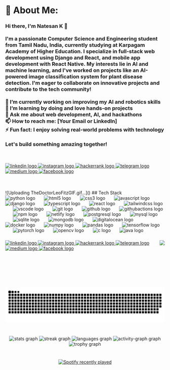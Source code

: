 # 💫 About Me:
### Hi there, I'm Natesan K 👋<br><br>I'm a passionate Computer Science and Engineering student from Tamil Nadu, India, currently studying at Karpagam Academy of Higher Education. I specialize in full-stack web development using Django and React, and mobile app development with React Native. My interests lie in AI and machine learning, and I've worked on projects like an AI-powered image classification system for plant disease detection. I'm eager to collaborate on innovative projects and contribute to the tech community!<br><br>🔭 I’m currently working on improving my AI and robotics skills  <br>🌱 I’m learning by doing and love hands-on projects  <br>💬 Ask me about web development, AI, and hackathons  <br>📫 How to reach me: [Your Email or LinkedIn]  <br>⚡ Fun fact: I enjoy solving real-world problems with technology<br><br>Let's build something amazing together!<br>
<br>
<br>
<div align="left">
  <a href="https://www.linkedin.com/in/titannatesan/" target="_blank">
    <img src="https://img.shields.io/static/v1?message=LinkedIn&logo=linkedin&label=&color=0077B5&logoColor=white&labelColor=&style=for-the-badge" height="40" alt="linkedin logo"  />
  </a>
  <a href="https://www.instagram.com/titan_natesan/" target="_blank">
    <img src="https://img.shields.io/static/v1?message=Insta&logo=instagram&label=&color=E4405F&logoColor=white&labelColor=&style=for-the-badge" height="40" alt="instagram logo"  />
  </a>
  <a href="https://www.hackerrank.com/profile/titannatesan" target="_blank">
    <img src="https://img.shields.io/static/v1?message=HackerRank&logo=hackerrank&label=&color=2EC866&logoColor=white&labelColor=&style=for-the-badge" height="40" alt="hackerrank logo"  />
  </a>
  <a href="http://t.me/TitanNatesan" target="_blank">
    <img src="https://img.shields.io/static/v1?message=Telegram&logo=telegram&label=&color=2CA5E0&logoColor=white&labelColor=&style=for-the-badge" height="40" alt="telegram logo"  />
  </a>
  <a href="https://medium.com/@titannatesan" target="_blank">
    <img src="https://img.shields.io/static/v1?message=Medium&logo=medium&label=&color=12100E&logoColor=white&labelColor=&style=for-the-badge" height="40" alt="medium logo"  />
  </a>
  <a href="https://www.facebook.com/TitanNatesan" target="_blank">
    <img src="https://img.shields.io/static/v1?message=FB&logo=facebook&label=&color=1877F2&logoColor=white&labelColor=&style=for-the-badge" height="40" alt="facebook logo"  />
  </a>
</div>
<br>
<br>
<br>
![Uploading TheDoctorLeoFitzGIF.gif…]()
## Tech Stack 
<div align="left">
  <img src="https://cdn.jsdelivr.net/gh/devicons/devicon/icons/python/python-original.svg" height="50" alt="python logo"  />
  <img width="20" />
  <img src="https://cdn.jsdelivr.net/gh/devicons/devicon/icons/html5/html5-original.svg" height="50" alt="html5 logo"  />
  <img width="20" />
  <img src="https://cdn.jsdelivr.net/gh/devicons/devicon/icons/css3/css3-original.svg" height="50" alt="css3 logo"  />
  <img width="20" />
  <img src="https://cdn.jsdelivr.net/gh/devicons/devicon/icons/javascript/javascript-original.svg" height="50" alt="javascript logo"  />
  <img width="20" />
  <img src="https://skillicons.dev/icons?i=django" height="50" alt="django logo"  />
  <img width="20" />
  <img src="https://cdn.jsdelivr.net/gh/devicons/devicon/icons/typescript/typescript-original.svg" height="50" alt="typescript logo"  />
  <img width="20" />
  <img src="https://cdn.simpleicons.org/react/61DAFB" height="50" alt="react logo"  />
  <img width="20" />
  <img src="https://cdn.simpleicons.org/tailwindcss/06B6D4" height="50" alt="tailwindcss logo"  />
  <img width="20" />
  <img src="https://cdn.jsdelivr.net/gh/devicons/devicon/icons/vscode/vscode-original.svg" height="50" alt="vscode logo"  />
  <img width="20" />
  <img src="https://cdn.jsdelivr.net/gh/devicons/devicon/icons/git/git-original.svg" height="50" alt="git logo"  />
  <img width="20" />
  <img src="https://skillicons.dev/icons?i=github" height="50" alt="github logo"  />
  <img width="20" />
  <img src="https://cdn.simpleicons.org/githubactions/2088FF" height="50" alt="githubactions logo"  />
  <img width="20" />
  <img src="https://cdn.jsdelivr.net/gh/devicons/devicon/icons/npm/npm-original-wordmark.svg" height="50" alt="npm logo"  />
  <img width="20" />
  <img src="https://cdn.simpleicons.org/netlify/00C7B7" height="50" alt="netlify logo"  />
  <img width="20" />
  <img src="https://cdn.jsdelivr.net/gh/devicons/devicon/icons/postgresql/postgresql-original.svg" height="50" alt="postgresql logo"  />
  <img width="20" />
  <img src="https://cdn.jsdelivr.net/gh/devicons/devicon/icons/mysql/mysql-original.svg" height="50" alt="mysql logo"  />
  <img width="20" />
  <img src="https://cdn.jsdelivr.net/gh/devicons/devicon/icons/sqlite/sqlite-original.svg" height="50" alt="sqlite logo"  />
  <img width="20" />
  <img src="https://cdn.jsdelivr.net/gh/devicons/devicon/icons/mongodb/mongodb-original.svg" height="50" alt="mongodb logo"  />
  <img width="20" />
  <img src="https://cdn.simpleicons.org/digitalocean/0080FF" height="50" alt="digitalocean logo"  />
  <img width="20" />
  <img src="https://cdn.jsdelivr.net/gh/devicons/devicon/icons/docker/docker-original.svg" height="50" alt="docker logo"  />
  <img width="20" />
  <img src="https://cdn.jsdelivr.net/gh/devicons/devicon/icons/numpy/numpy-original.svg" height="50" alt="numpy logo"  />
  <img width="20" />
  <img src="https://cdn.jsdelivr.net/gh/devicons/devicon/icons/pandas/pandas-original.svg" height="50" alt="pandas logo"  />
  <img width="20" />
  <img src="https://cdn.jsdelivr.net/gh/devicons/devicon/icons/tensorflow/tensorflow-original.svg" height="50" alt="tensorflow logo"  />
  <img width="20" />
  <img src="https://cdn.simpleicons.org/pytorch/EE4C2C" height="50" alt="pytorch logo"  />
  <img width="20" />
  <img src="https://cdn.jsdelivr.net/gh/devicons/devicon/icons/opencv/opencv-original.svg" height="50" alt="opencv logo"  />
  <img width="20" />
  <img src="https://cdn.jsdelivr.net/gh/devicons/devicon/icons/c/c-original.svg" height="50" alt="c logo"  />
  <img width="20" />
  <img src="https://cdn.jsdelivr.net/gh/devicons/devicon/icons/java/java-original.svg" height="50" alt="java logo"  />
</div>

###

<img align="right" height="150" src="https://i.imgflip.com/65efzo.gif"  />

###

<div align="left">
  <a href="https://www.linkedin.com/in/titannatesan/" target="_blank">
    <img src="https://img.shields.io/static/v1?message=LinkedIn&logo=linkedin&label=&color=0077B5&logoColor=white&labelColor=&style=for-the-badge" height="40" alt="linkedin logo"  />
  </a>
  <a href="https://www.instagram.com/titan_natesan/" target="_blank">
    <img src="https://img.shields.io/static/v1?message=Insta&logo=instagram&label=&color=E4405F&logoColor=white&labelColor=&style=for-the-badge" height="40" alt="instagram logo"  />
  </a>
  <a href="https://www.hackerrank.com/profile/titannatesan" target="_blank">
    <img src="https://img.shields.io/static/v1?message=HackerRank&logo=hackerrank&label=&color=2EC866&logoColor=white&labelColor=&style=for-the-badge" height="40" alt="hackerrank logo"  />
  </a>
  <a href="http://t.me/TitanNatesan" target="_blank">
    <img src="https://img.shields.io/static/v1?message=Telegram&logo=telegram&label=&color=2CA5E0&logoColor=white&labelColor=&style=for-the-badge" height="40" alt="telegram logo"  />
  </a>
  <a href="https://medium.com/@titannatesan" target="_blank">
    <img src="https://img.shields.io/static/v1?message=Medium&logo=medium&label=&color=12100E&logoColor=white&labelColor=&style=for-the-badge" height="40" alt="medium logo"  />
  </a>
  <a href="https://www.facebook.com/TitanNatesan" target="_blank">
    <img src="https://img.shields.io/static/v1?message=FB&logo=facebook&label=&color=1877F2&logoColor=white&labelColor=&style=for-the-badge" height="40" alt="facebook logo"  />
  </a>
</div>

###

<br clear="both">

<img src="https://raw.githubusercontent.com/TitanNatesan/TitanNatesan/output/snake.svg" alt="Snake animation" />

###

<br clear="both">

<div align="center">
  <img src="https://github-readme-stats.vercel.app/api?username=TitanNatesan&hide_title=true&hide_rank=false&show_icons=true&include_all_commits=true&count_private=true&disable_animations=false&theme=midnight-purple&locale=en&hide_border=true&order=1" height="180" alt="stats graph"  />
  <img src="https://streak-stats.demolab.com?user=TitanNatesan&locale=en&mode=weekly&theme=midnight-purple&hide_border=true&border_radius=10&date_format=j%20M%5B%20Y%5D&order=3" height="150" alt="streak graph"  />
  <img src="https://github-readme-stats.vercel.app/api/top-langs?username=TitanNatesan&locale=en&hide_title=true&layout=compact&card_width=320&langs_count=12&theme=midnight-purple&hide_border=true&order=2" height="150" alt="languages graph"  />
  <img src="https://github-readme-activity-graph.vercel.app/graph?username=TitanNatesan&radius=20&theme=nightowl&area=true&order=5&hide_border=true&hide_title=false" height="300" alt="activity-graph graph"  />
  <img src="https://github-profile-trophy.vercel.app?username=TitanNatesan&theme=discord&column=-1&row=2&margin-w=12&margin-h=0&no-bg=true&no-frame=true&order=4" height="150" alt="trophy graph"  />
</div>

###

<br clear="both">

<div align="center">
  <a href="https://open.spotify.com/user/31uzrjdzhhergny5w6z3pyk7si34">
    <img src="https://spotify-recently-played-readme.vercel.app/api?user=31uzrjdzhhergny5w6z3pyk7si34&count=3&unique=true" alt="Spotify recently played"  />
  </a>
</div>

###

